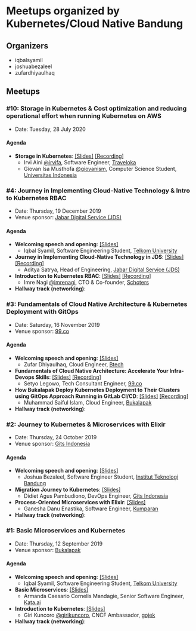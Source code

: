 # Meetups organized by Kubernetes/Cloud Native Bandung

## Organizers
- iqbalsyamil
- joshuabezaleel
- zufardhiyaulhaq

## Meetups

### #10: Storage in Kubernetes & Cost optimization and reducing operational effort when running Kubernetes on AWS

- Date: Tuesday, 28 July 2020


#### Agenda

- **Storage in Kubernetes**:  [[Slides]](https://github.com/cloudnative-id/meetups/blob/master/bandung/slides/10-cloud-native-storage-orchestration-rook.pdf) [[Recording]](https://www.youtube.com/watch?v=bjgSkBloG0g)
	- Irvi Aini [@irvifa](https://github.com/irvifa), Software Engineer, [Traveloka](https://www.traveloka.com)
	- Giovan Isa Musthofa [@giovanism](https://github.com/giovanism), Computer Science Student, [Universitas Indonesia](https://www.ui.ac.id/)

### #4: Journey in Implementing Cloud-Native Technology & Intro to Kubernetes RBAC

- Date: Thursday, 19 December 2019
- Venue sponsor:  [Jabar Digital Service (JDS)](https://digitalservice.jabarprov.go.id/)

#### Agenda

- **Welcoming speech and opening**:  [[Slides]](https://github.com/cloudnative-id/meetups/blob/master/bandung/slides/04-community-slide.pdf)
	- Iqbal Syamil, Software Engineering Student, [Telkom University](https://telkomuniversity.ac.id)
- **Journey in Implementing Cloud-Native Technology in JDS**:  [[Slides]](https://github.com/cloudnative-id/meetups/blob/master/bandung/slides/04-journey-in-adopting-cloud-native-technology-in-jds.pdf) [[Recording]](https://www.youtube.com/watch?v=u0Miv0Et_s8&feature=youtu.be)
	- Aditya Satrya, Head of Engineering, [Jabar Digital Service (JDS)](https://digitalservice.jabarprov.go.id/)
- **Introduction to Kubernetes RBAC**:  [[Slides]](https://github.com/cloudnative-id/meetups/blob/master/bandung/slides/04-intro-to-kubernetes-rbac.pdf) [[Recording]](https://www.youtube.com/watch?v=u0Miv0Et_s8&feature=youtu.be)
	- Imre Nagi [@imrenagi](https://github.com/imrenagi), CTO & Co-founder, [Schoters](https://www.schoters.com)
- **Hallway track (networking)**: 

### #3: Fundamentals of Cloud Native Architecture & Kubernetes Deployment with GitOps

- Date: Saturday, 16 November 2019
- Venue sponsor:  [99.co](https://www.99.co/id)

#### Agenda

- **Welcoming speech and opening**:  [[Slides]](https://github.com/cloudnative-id/meetups/blob/master/bandung/slides/03-community-slide.pdf)
	- Zufar Dhiyaulhaq, Cloud Engineer, [Btech](https://www.btech.id)
- **Fundamentals of Cloud Native Architecture: Accelerate Your Infra-Devops Skills**:  [[Slides]](https://github.com/cloudnative-id/meetups/blob/master/bandung/slides/03-fundamentals-of-cloud-native-architecture.pdf) [[Recording]](https://youtu.be/pbNl_T3HI10)
	- Setyo Legowo, Tech Consultant Engineer, [99.co](https://www.99.co/id)
- **How Bukalapak Deploy Kubernetes Deployment to Their Clusters using GitOps Approach Running in GitLab CI/CD**:  [[Slides]](https://github.com/cloudnative-id/meetups/blob/master/bandung/slides/03-deployment-to-kubernetes-in-bukalapak.pdf) [[Recording]](https://youtu.be/pbNl_T3HI10)
	- Muhammad Saiful Islam, Cloud Engineer, [Bukalapak](https://www.bukalapak.com)
- **Hallway track (networking)**: 

### #2: Journey to Kubernetes & Microservices with Elixir

- Date: Thursday, 24 October 2019
- Venue sponsor:  [Gits Indonesia](https://www.gits.co.id)

#### Agenda

- **Welcoming speech and opening**:  [[Slides]](https://github.com/cloudnative-id/meetups/blob/master/bandung/slides/02-community-slide.pdf)
	- Joshua Bezaleel, Software Engineer Student, [Institut Teknologi Bandung](https://itb.ac.id)
- **Migration Journey to Kubernetes**:  [[Slides]](https://github.com/cloudnative-id/meetups/blob/master/bandung/slides/02-journey-to-kubernetes-migration-from-docker-swarm.pdf)
	- Didiet Agus Pambudiono, DevOps Engineer, [Gits Indonesia](https://www.gits.co.id)
- **Process-Oriented Microservices with Elixir**:  [[Slides]](https://github.com/cloudnative-id/meetups/blob/master/bandung/slides/02-process-oriented-microservice-with-elixir.pdf)
	- Ganesha Danu Enastika, Software Engineer, [Kumparan](https://www.kumparan.com)
- **Hallway track (networking)**: 

### #1: Basic Microservices and Kubernetes

- Date: Thursday, 12 September 2019
- Venue sponsor:  [Bukalapak](https://www.bukalapak.com)

#### Agenda

- **Welcoming speech and opening**:  [[Slides]](https://github.com/cloudnative-id/meetups/blob/master/bandung/slides/01-community-slide.pdf)
	- Iqbal Syamil, Software Engineering Student, [Telkom University](https://telkomuniversity.ac.id)
- **Basic Microservices**:  [[Slides]](https://github.com/cloudnative-id/meetups/blob/master/bandung/slides/01-introduction-to-microservices.pdf)
	- Armanda Caesario Cornelis Mandagie, Senior Software Engineer, [Kata.ai](https://www.kata.ai)
- **Introduction to Kubernetes**:  [[Slides]](https://github.com/cloudnative-id/meetups/blob/master/bandung/slides/01-introduction-to-kubernetes.pdf)
	- Giri Kuncoro [@girikuncoro](https://github.com/girikuncoro), CNCF Ambassador, [gojek](https://gojek.io)
- **Hallway track (networking)**: 
